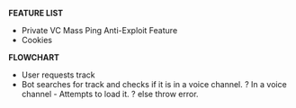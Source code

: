**FEATURE LIST**
- Private VC Mass Ping Anti-Exploit Feature
- Cookies


**FLOWCHART**
- User requests track
- Bot searches for track and checks if it is in a voice channel.
? In a voice channel - Attempts to load it.
    ? else throw error.
